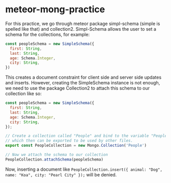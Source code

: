 # meteor-mong-practice

For this practice, we go through meteor package simpl-schema (simple is spelled like that) and collection2. Simpl-Schema allows the user to set a schema for the collections, for example: 
```javascript
const peopleSchema = new SimpleSchema({
  first: String,
  last: String,
  age: Schema.Integer,
  city: String,
})
```
This creates a document constraint for client side and server side updates and inserts.  However, creating the SimpleSchema instance is not enough, we need to use the package Collection2 to attach this schema to our collection like so:
```javascript
const peopleSchema = new SimpleSchema({
  first: String,
  last: String,
  age: Schema.Integer,
  city: String,
});

// Create a collection called "People" and bind to the variable "PeopleCollection",
// which then can be exported to be used by other files.
export const PeopleCollection = new Mongo.Collection('People')

// Now we attach the schema to our collection
PeopleCollection.attachSchema(peopleSchema)
```
Now, inserting a document like ```PeopleCollection.insert({ animal: "Dog", name: "Koa", city: "Pearl City" });``` will be denied.